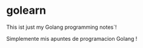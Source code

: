 # golearn

This ist just my  Golang programming notes`!

Simplemente mis apuntes de programacion Golang !
